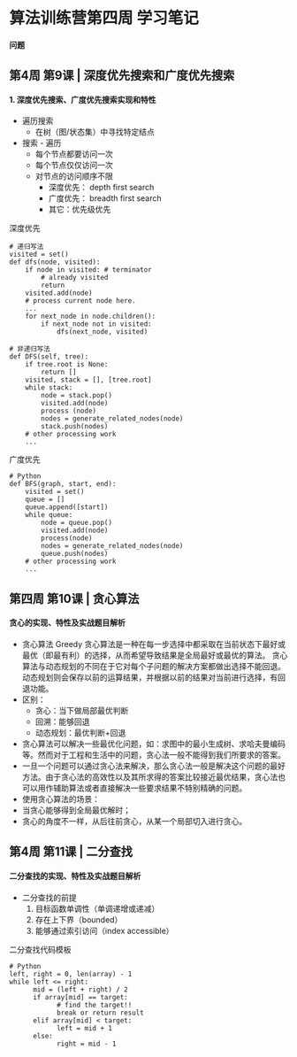 # 算法训练营第四周 学习笔记
#### 问题
## 第4周 第9课 | 深度优先搜索和广度优先搜索
#### 1. 深度优先搜索、广度优先搜索实现和特性
- 遍历搜索
    - 在树（图/状态集）中寻找特定结点
- 搜索 - 遍历 
    - 每个节点都要访问一次
    - 每个节点仅仅访问一次
    - 对节点的访问顺序不限
        - 深度优先： depth first search
        - 广度优先： breadth first search 
        - 其它：优先级优先

深度优先
```
# 递归写法
visited = set() 
def dfs(node, visited):
    if node in visited: # terminator
        # already visited 
        return 
    visited.add(node) 
    # process current node here. 
    ...
    for next_node in node.children(): 
        if next_node not in visited: 
            dfs(next_node, visited)
```

```
# 非递归写法
def DFS(self, tree): 
    if tree.root is None: 
        return [] 
    visited, stack = [], [tree.root]
    while stack: 
        node = stack.pop() 
        visited.add(node)
        process (node) 
        nodes = generate_related_nodes(node) 
        stack.push(nodes) 
    # other processing work 
    ... 
```
广度优先
```
# Python
def BFS(graph, start, end):
    visited = set()
    queue = [] 
    queue.append([start]) 
    while queue: 
        node = queue.pop() 
        visited.add(node)
        process(node) 
        nodes = generate_related_nodes(node) 
        queue.push(nodes)
    # other processing work 
    ...
```
## 第四周 第10课 | 贪心算法
#### 贪心的实现、特性及实战题目解析
- 贪心算法 Greedy
贪心算法是一种在每一步选择中都采取在当前状态下最好或最优（即最有利）的选择，从而希望导致结果是全局最好或最优的算法。
贪心算法与动态规划的不同在于它对每个子问题的解决方案都做出选择不能回退。动态规划则会保存以前的运算结果，并根据以前的结果对当前进行选择，有回退功能。
- 区别：
    - 贪心：当下做局部最优判断
    - 回溯：能够回退
    - 动态规划：最优判断+回退 
- 贪心算法可以解决一些最优化问题，如：求图中的最小生成树、求哈夫曼编码等。然而对于工程和生活中的问题，贪心法一般不能得到我们所要求的答案。
- 一旦一个问题可以通过贪心法来解决，那么贪心法一般是解决这个问题的最好方法。由于贪心法的高效性以及其所求得的答案比较接近最优结果，贪心法也可以用作辅助算法或者直接解决一些要求结果不特别精确的问题。
- 使用贪心算法的场景：
- 当贪心能够得到全局最优解时；
- 贪心的角度不一样，从后往前贪心，从某一个局部切入进行贪心。
## 第4周 第11课 | 二分查找
#### 二分查找的实现、特性及实战题目解析
- 二分查找的前提
    1. 目标函数单调性（单调递增或递减）
    2. 存在上下界（bounded）
    3. 能够通过索引访问（index accessible） 

二分查找代码模板
```
# Python
left, right = 0, len(array) - 1 
while left <= right: 
      mid = (left + right) / 2 
      if array[mid] == target: 
            # find the target!! 
            break or return result 
      elif array[mid] < target: 
            left = mid + 1 
      else: 
            right = mid - 1
```

